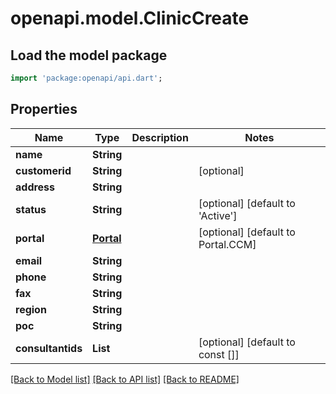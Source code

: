 # openapi.model.ClinicCreate

## Load the model package
```dart
import 'package:openapi/api.dart';
```

## Properties
Name | Type | Description | Notes
------------ | ------------- | ------------- | -------------
**name** | **String** |  | 
**customerid** | **String** |  | [optional] 
**address** | **String** |  | 
**status** | **String** |  | [optional] [default to 'Active']
**portal** | [**Portal**](Portal.md) |  | [optional] [default to Portal.CCM]
**email** | **String** |  | 
**phone** | **String** |  | 
**fax** | **String** |  | 
**region** | **String** |  | 
**poc** | **String** |  | 
**consultantids** | **List<String>** |  | [optional] [default to const []]

[[Back to Model list]](../README.md#documentation-for-models) [[Back to API list]](../README.md#documentation-for-api-endpoints) [[Back to README]](../README.md)


